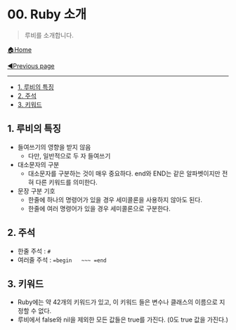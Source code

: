 # 00. Ruby 소개

> 루비를 소개합니다.

[🏠Home](https://github.com/batboy118/Study_Note)

[◀Previous page ](./README.md)

---

<!-- TOC -->

- [1. 루비의 특징](#1-루비의-특징)
- [2. 주석](#2-주석)
- [3. 키워드](#3-키워드)

<!-- /TOC -->

## 1. 루비의 특징

- 들여쓰기의 영향을 받지 않음
  - 다만, 일반적으로 두 자 들여쓰기
- 대소문자의 구분
  - 대소문자를 구분하는 것이 매우 중요하다. end와 END는 같은 알파벳이지만 전혀 다른 키워드를 의미한다.
- 문장 구분 기호
  - 한줄에 하나의 명령어가 있을 경우 세미콜론을 사용하지 않아도 된다.
  - 한줄에 여러 명령어가 있을 경우 세미콜론으로 구분한다.

## 2. 주석

- 한줄 주석 : `#`
- 여러줄 주석 : `=begin   ~~~ =end`

## 3. 키워드

- Ruby에는 약 42개의 키워드가 있고, 이 키워드 들은 변수나 클래스의 이름으로 지정할 수 없다.
- 루비에서 false와 nil을 제외한 모든 값들은 true를 가진다. (0도 true 값을 가진다.)
